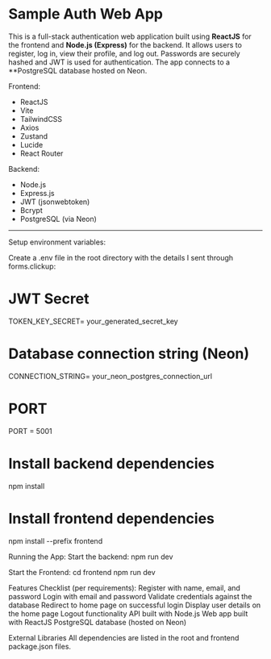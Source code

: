 # Sample Auth Web App

This is a full-stack authentication web application built using **ReactJS** for the frontend and **Node.js (Express)** for the backend. It allows users to register, log in, view their profile, and log out. 
Passwords are securely hashed and JWT is used for authentication. The app connects to a **PostgreSQL database hosted on Neon.

Frontend:
- ReactJS
- Vite
- TailwindCSS
- Axios
- Zustand
- Lucide
- React Router

Backend:
- Node.js
- Express.js
- JWT (jsonwebtoken)
- Bcrypt
- PostgreSQL (via Neon)
---

Setup environment variables:

Create a .env file in the root directory with the details I sent through forms.clickup:

# JWT Secret
TOKEN_KEY_SECRET= your_generated_secret_key
# Database connection string (Neon)
CONNECTION_STRING= your_neon_postgres_connection_url
# PORT
PORT = 5001

# Install backend dependencies
npm install

# Install frontend dependencies
npm install --prefix frontend

Running the App:
Start the backend:
  npm run dev

Start the Frontend:
  cd frontend
  npm run dev

Features Checklist (per requirements):
   Register with name, email, and password
   Login with email and password
   Validate credentials against the database
   Redirect to home page on successful login
   Display user details on the home page
   Logout functionality
   API built with Node.js
   Web app built with ReactJS
   PostgreSQL database (hosted on Neon)

External Libraries
All dependencies are listed in the root and frontend package.json files.

